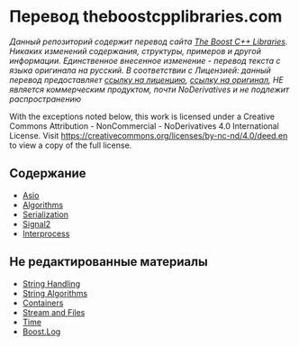 # Перевод theboostcpplibraries.com
_Данный репозиторий содержит перевод сайта [The Boost C++ Libraries](https://theboostcpplibraries.com/). Никаких изменений содержания, структуры, примеров и другой информации. Единственное внесенное изменение - перевод текста с языка оригинала на русский. В соответствии с Лицензией: данный перевод предоставляет [ссылку на лиценцию](https://creativecommons.org/licenses/by-nc-nd/4.0/deed.en), [ссылку на оригинал](https://theboostcpplibraries.com/), НЕ является коммерческим продуктом, почти NoDerivatives и не подлежит распространению_

With the exceptions noted below, this work is licensed under a Creative Commons Attribution - NonCommercial - NoDerivatives 4.0 International License. Visit https://creativecommons.org/licenses/by-nc-nd/4.0/deed.en to view a copy of the full license.

## Содержание
* [Asio](/Communication)
* [Algorithms](/Algorithms)
* [Serialization](/Serialization)
* [Signal2](/Design_Patterns)
* [Interprocess](/interprocess)

## Не редактированные материалы
* [String Handling](/String_Handling/10.Boost.Format.md)
* [String Algorithms](/StringAlgorithms)
* [Containers](/Containers/)
* [Stream and Files](/Stream_and_Files)
* [Time](/Timers)
* [Boost.Log](/boost.log)
